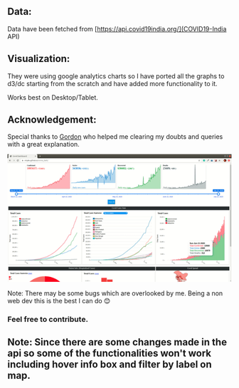 ## Data:
Data have been fetched from [https://api.covid19india.org/](COVID19-India API)

## Visualization:
They were using google analytics charts so I have ported all the graphs to d3/dc starting from the scratch and have added more functionality to it.

Works best on Desktop/Tablet. 

## Acknowledgement:
Special thanks to [Gordon](https://stackoverflow.com/users/676195/gordon) who helped me clearing my doubts and queries with a great explanation.

![demo](https://raw.githubusercontent.com/ninjakx/corona_dash/master/cdash.gif)

Note: There may be some bugs which are overlooked by me. Being a non web dev this is the best I can do :blush:


### Feel free to contribute.

## Note: Since there are some changes made in the api so some of the functionalities won't work including hover info box and filter by label on map.
